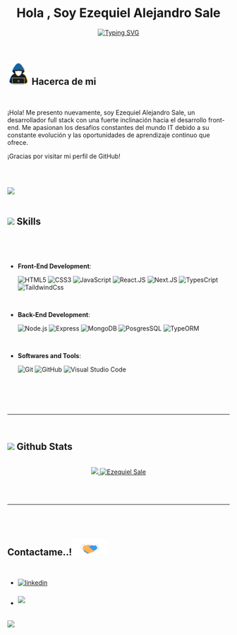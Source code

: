 
<h1 align="center"><b>Hola , Soy Ezequiel Alejandro Sale </b></h1>
<p align="center">
  <a href="https://git.io/typing-svg"><img src="https://readme-typing-svg.herokuapp.com?font=Fira+Code&pause=1000&center=true&vCenter=true&width=500&lines=Front-End+Developer;Encantado+de+aprender+nuevas+tecnolog%C3%ADas+%E2%99%A5" alt="Typing SVG" /></a>
</p>


<br>



	
## <picture><img src = "https://github.com/0xAbdulKhalid/0xAbdulKhalid/raw/main/assets/mdImages/about_me.gif" width = 50px></picture> **Hacerca de mi**


<br>

<p>¡Hola! Me presento nuevamente, soy Ezequiel Alejandro Sale, un desarrollador full stack con una fuerte inclinación hacia el desarrollo front-end. Me apasionan los desafíos constantes del mundo IT debido a su constante evolución y las oportunidades de aprendizaje continuo que ofrece.</p>

<p>¡Gracias por visitar mi perfil de GitHub!</p>
<br><br>

<img src="https://user-images.githubusercontent.com/73097560/115834477-dbab4500-a447-11eb-908a-139a6edaec5c.gif"><br><br>

## <img src="https://media2.giphy.com/media/QssGEmpkyEOhBCb7e1/giphy.gif?cid=ecf05e47a0n3gi1bfqntqmob8g9aid1oyj2wr3ds3mg700bl&rid=giphy.gif" width ="25"><b> Skills</b>
<br>
<p align="center">

<br>   
    
- **Front-End Development**:

   ![HTML5](https://img.shields.io/badge/HTML5%20-%23E34F26.svg?style=for-the-badge&logo=html5&logoColor=white)
   ![CSS3](https://img.shields.io/badge/CSS%20-%231572B6.svg?style=for-the-badge&logo=css3&logoColor=white)
   ![JavaScript](https://img.shields.io/badge/JavaScript%20-%23F7DF1E.svg?style=for-the-badge&logo=javascript&logoColor=black)
  ![React.JS](https://shields.io/badge/react-black?logo=react&style=for-the-badge)
  ![Next.JS](https://img.shields.io/badge/next.js-000000?style=for-the-badge&logo=nextdotjs&logoColor=white)
  ![TypesCript](https://shields.io/badge/TypeScript-3178C6?logo=TypeScript&logoColor=FFF&style=flat-square)
  ![TaildwindCss](https://img.shields.io/badge/tailwindcss-0F172A?&logo=tailwindcss)

    
<br>

- **Back-End Development**:

  ![Node.js](https://img.shields.io/static/v1?style=for-the-badge&message=Node.js&color=5FA04E&logo=Node.js&logoColor=FFFFFF&label=)
  ![Express](https://img.shields.io/badge/Express%20js-000000?style=for-the-badge&logo=express&logoColor=white)
  ![MongoDB](https://img.shields.io/badge/-MongoDB-4DB33D?style=flat&logo=mongodb&logoColor=FFFFFF)
  ![PosgresSQL](https://img.shields.io/badge/postgresql-4169e1?style=for-the-badge&logo=postgresql&logoColor=white)
  ![TypeORM](https://img.shields.io/static/v1?style=for-the-badge&message=TypeORM&color=FE0803&logo=TypeORM&logoColor=FFFFFF&label=)
  

  
<br>

- **Softwares and Tools**:

    ![Git](https://img.shields.io/badge/git-%23F05033.svg?style=for-the-badge&logo=git&logoColor=white)
    ![GitHub](https://img.shields.io/badge/github-%23121011.svg?style=for-the-badge&logo=github&logoColor=white)
    ![Visual Studio Code](https://img.shields.io/badge/Visual%20Studio%20Code-0078d7.svg?style=for-the-badge&logo=visual-studio-code&logoColor=white)

<br> 


</p>

<br>
<br>

-----

<br>


## <img src="https://media.giphy.com/media/iY8CRBdQXODJSCERIr/giphy.gif" width="35"><b> Github Stats </b>
<br>

<div align="center">

<a href="https://github.com/Ezequiel-Sale/">
  <img src="https://github-readme-stats.vercel.app/api?username=Ezequiel-Sale&include_all_commits=true&count_private=true&show_icons=true&line_height=20&title_color=7A7ADB&icon_color=2234AE&text_color=D3D3D3&bg_color=0,000000,130F40" width="450"/>
  <img src="https://github-readme-stats.vercel.app/api/top-langs?username=Ezequiel-Sale&show_icons=true&locale=en&layout=compact&line_height=20&title_color=7A7ADB&icon_color=2234AE&text_color=D3D3D3&bg_color=0,000000,130F40" width="375"  alt="Ezequiel Sale"/>

</a>
</div>

<br>
<br>
<br>

-----

<br>
<br>

## <b> Contactame..!</b><img src="https://github.com/0xAbdulKhalid/0xAbdulKhalid/raw/main/assets/mdImages/handshake.gif" width ="80">
<br>
<div align='left'>

<ul>

<li>
<a href="https://www.linkedin.com/in/ezequiel-alejandro-sale-ab18aa165/" target="_blank">
<img src="https://img.shields.io/badge/linkedin:  Ezequiel Sale-%2300acee.svg?color=405DE6&style=for-the-badge&logo=linkedin&logoColor=white" alt=linkedin style="margin-bottom: 5px;"/>
</a>
</li>

<br>

<li>
<a href="ezequielsale123@gmail.com" target="_blank">
<img src="https://img.shields.io/badge/gmail:  Ezequiel Sale-%23EA4335.svg?style=for-the-badge&logo=gmail&logoColor=white" t=mail style="margin-bottom: 5px;" />
</a>
</li>
	
</ul>
</div>

<br>
<img src="https://user-images.githubusercontent.com/73097560/115834477-dbab4500-a447-11eb-908a-139a6edaec5c.gif">
<br>
<br>
<br>

<div align='center'>

</div>
